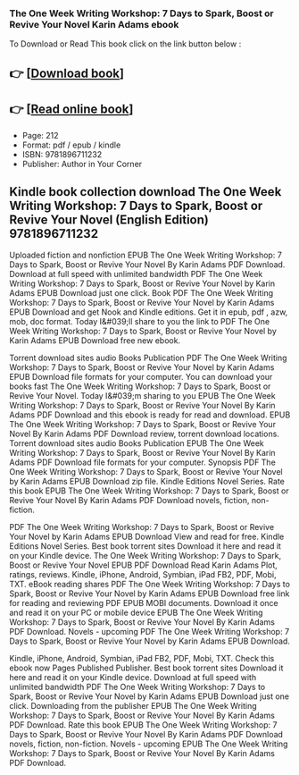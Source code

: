 ### The One Week Writing Workshop: 7 Days to Spark, Boost or Revive Your Novel Karin Adams ebook

To Download or Read This book click on the link button below :

## 👉  [**[Download book](http://filesbooks.info/download.php?group=book&from=github.com&id=718994&lnk=1066 "Download book")**]

## 👉  [**[Read online book](http://filesbooks.info/download.php?group=book&from=github.com&id=718994&lnk=1066 "Read online book")**]


* Page: 212
* Format: pdf / epub / kindle
* ISBN: 9781896711232
* Publisher: Author in Your Corner



## Kindle book collection download The One Week Writing Workshop: 7 Days to Spark, Boost or Revive Your Novel  (English Edition) 9781896711232


Uploaded fiction and nonfiction EPUB The One Week Writing Workshop: 7 Days to Spark, Boost or Revive Your Novel By Karin Adams PDF Download. Download at full speed with unlimited bandwidth PDF The One Week Writing Workshop: 7 Days to Spark, Boost or Revive Your Novel by Karin Adams EPUB Download just one click. Book PDF The One Week Writing Workshop: 7 Days to Spark, Boost or Revive Your Novel by Karin Adams EPUB Download and get Nook and Kindle editions. Get it in epub, pdf , azw, mob, doc format. Today I&amp;#039;ll share to you the link to PDF The One Week Writing Workshop: 7 Days to Spark, Boost or Revive Your Novel by Karin Adams EPUB Download free new ebook.

Torrent download sites audio Books Publication PDF The One Week Writing Workshop: 7 Days to Spark, Boost or Revive Your Novel by Karin Adams EPUB Download file formats for your computer. You can download your books fast The One Week Writing Workshop: 7 Days to Spark, Boost or Revive Your Novel. Today I&amp;#039;m sharing to you EPUB The One Week Writing Workshop: 7 Days to Spark, Boost or Revive Your Novel By Karin Adams PDF Download and this ebook is ready for read and download. EPUB The One Week Writing Workshop: 7 Days to Spark, Boost or Revive Your Novel By Karin Adams PDF Download review, torrent download locations. Torrent download sites audio Books Publication EPUB The One Week Writing Workshop: 7 Days to Spark, Boost or Revive Your Novel By Karin Adams PDF Download file formats for your computer. Synopsis PDF The One Week Writing Workshop: 7 Days to Spark, Boost or Revive Your Novel by Karin Adams EPUB Download zip file. Kindle Editions Novel Series. Rate this book EPUB The One Week Writing Workshop: 7 Days to Spark, Boost or Revive Your Novel By Karin Adams PDF Download novels, fiction, non-fiction.

PDF The One Week Writing Workshop: 7 Days to Spark, Boost or Revive Your Novel by Karin Adams EPUB Download View and read for free. Kindle Editions Novel Series. Best book torrent sites Download it here and read it on your Kindle device. The One Week Writing Workshop: 7 Days to Spark, Boost or Revive Your Novel EPUB PDF Download Read Karin Adams Plot, ratings, reviews. Kindle, iPhone, Android, Symbian, iPad FB2, PDF, Mobi, TXT. eBook reading shares PDF The One Week Writing Workshop: 7 Days to Spark, Boost or Revive Your Novel by Karin Adams EPUB Download free link for reading and reviewing PDF EPUB MOBI documents. Download it once and read it on your PC or mobile device EPUB The One Week Writing Workshop: 7 Days to Spark, Boost or Revive Your Novel By Karin Adams PDF Download. Novels - upcoming PDF The One Week Writing Workshop: 7 Days to Spark, Boost or Revive Your Novel by Karin Adams EPUB Download.

Kindle, iPhone, Android, Symbian, iPad FB2, PDF, Mobi, TXT. Check this ebook now Pages Published Publisher. Best book torrent sites Download it here and read it on your Kindle device. Download at full speed with unlimited bandwidth PDF The One Week Writing Workshop: 7 Days to Spark, Boost or Revive Your Novel by Karin Adams EPUB Download just one click. Downloading from the publisher EPUB The One Week Writing Workshop: 7 Days to Spark, Boost or Revive Your Novel By Karin Adams PDF Download. Rate this book EPUB The One Week Writing Workshop: 7 Days to Spark, Boost or Revive Your Novel By Karin Adams PDF Download novels, fiction, non-fiction. Novels - upcoming EPUB The One Week Writing Workshop: 7 Days to Spark, Boost or Revive Your Novel By Karin Adams PDF Download.





